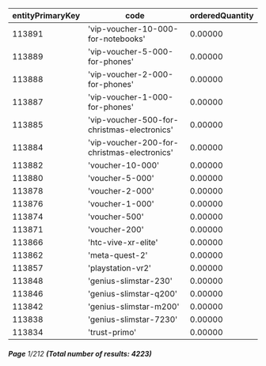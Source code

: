 | entityPrimaryKey | code                                        | orderedQuantity |
| ---------------- | ------------------------------------------- | --------------- |
| 113891           | 'vip-voucher-10-000-for-notebooks'          | 0.00000         |
| 113889           | 'vip-voucher-5-000-for-phones'              | 0.00000         |
| 113888           | 'vip-voucher-2-000-for-phones'              | 0.00000         |
| 113887           | 'vip-voucher-1-000-for-phones'              | 0.00000         |
| 113885           | 'vip-voucher-500-for-christmas-electronics' | 0.00000         |
| 113884           | 'vip-voucher-200-for-christmas-electronics' | 0.00000         |
| 113882           | 'voucher-10-000'                            | 0.00000         |
| 113880           | 'voucher-5-000'                             | 0.00000         |
| 113878           | 'voucher-2-000'                             | 0.00000         |
| 113876           | 'voucher-1-000'                             | 0.00000         |
| 113874           | 'voucher-500'                               | 0.00000         |
| 113871           | 'voucher-200'                               | 0.00000         |
| 113866           | 'htc-vive-xr-elite'                         | 0.00000         |
| 113862           | 'meta-quest-2'                              | 0.00000         |
| 113857           | 'playstation-vr2'                           | 0.00000         |
| 113848           | 'genius-slimstar-230'                       | 0.00000         |
| 113846           | 'genius-slimstar-q200'                      | 0.00000         |
| 113842           | 'genius-slimstar-m200'                      | 0.00000         |
| 113838           | 'genius-slimstar-7230'                      | 0.00000         |
| 113834           | 'trust-primo'                               | 0.00000         |

###### **Page** 1/212 **(Total number of results: 4223)**